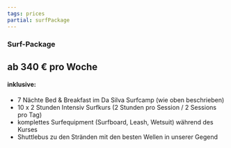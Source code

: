 ```yaml
---
tags: prices
partial: surfPackage
---
```


### Surf-Package

## ab 340 € pro Woche

#### inklusive:

* 7 Nächte Bed & Breakfast im Da Silva Surfcamp (wie oben beschrieben)
* 10 x 2 Stunden Intensiv Surfkurs (2 Stunden pro Session / 2 Sessions pro Tag)
* komplettes Surfequipment (Surfboard, Leash, Wetsuit) während des Kurses
* Shuttlebus zu den Stränden mit den besten Wellen in unserer Gegend

